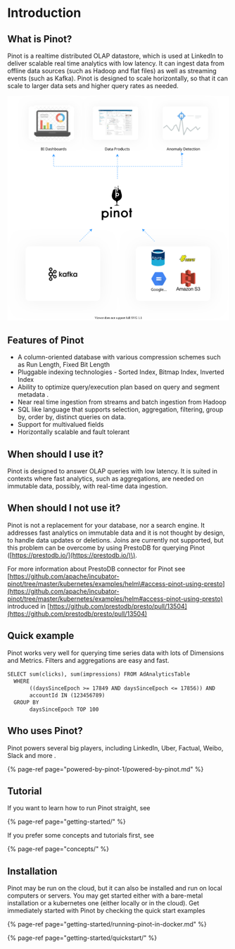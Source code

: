 # Introduction

## What is Pinot?

Pinot is a realtime distributed OLAP datastore, which is used at LinkedIn to deliver scalable real time analytics with low latency. It can ingest data from offline data sources \(such as Hadoop and flat files\) as well as streaming events \(such as Kafka\). Pinot is designed to scale horizontally, so that it can scale to larger data sets and higher query rates as needed.

![](.gitbook/assets/pinot-introduction.svg)

## Features of Pinot

* A column-oriented database with various compression schemes such as Run Length, Fixed Bit Length
* Pluggable indexing technologies - Sorted Index, Bitmap Index, Inverted Index
* Ability to optimize query/execution plan based on query and segment metadata .
* Near real time ingestion from streams and batch ingestion from Hadoop
* SQL like language that supports selection, aggregation, filtering, group by, order by, distinct queries on data.
* Support for multivalued fields
* Horizontally scalable and fault tolerant

## When should I use it?

Pinot is designed to answer OLAP queries with low latency. It is suited in contexts where fast analytics, such as aggregations, are needed on immutable data, possibly, with real-time data ingestion.

## When should I not use it?

Pinot is not a replacement for your database, nor a search engine. It addresses fast analytics on immutable data and it is not thought by design, to handle data updates or deletions. Joins are currently not supported, but this problem can be overcome by using PrestoDB for querying Pinot \([https://prestodb.io/](https://prestodb.io/)\).  
  
For more information about PrestoDB connector for Pinot see [https://github.com/apache/incubator-pinot/tree/master/kubernetes/examples/helm\#access-pinot-using-presto](https://github.com/apache/incubator-pinot/tree/master/kubernetes/examples/helm#access-pinot-using-presto)  
introduced in [https://github.com/prestodb/presto/pull/13504](https://github.com/prestodb/presto/pull/13504)

## Quick example

Pinot works very well for querying time series data with lots of Dimensions and Metrics. Filters and aggregations are easy and fast.

```text
SELECT sum(clicks), sum(impressions) FROM AdAnalyticsTable
  WHERE 
       ((daysSinceEpoch >= 17849 AND daysSinceEpoch <= 17856)) AND 
       accountId IN (123456789)
  GROUP BY 
       daysSinceEpoch TOP 100
```

## Who uses Pinot?

Pinot powers several big players, including LinkedIn, Uber, Factual, Weibo, Slack and more .

{% page-ref page="powered-by-pinot-1/powered-by-pinot.md" %}

## Tutorial

If you want to learn how to run Pinot straight, see

{% page-ref page="getting-started/" %}

If you prefer some concepts and tutorials first,  see

{% page-ref page="concepts/" %}

## Installation

Pinot may be run on the cloud, but it can also be installed and run on local computers or servers. You may get started either with a bare-metal installation or a kubernetes one \(either locally or in the cloud\). Get immediately started with Pinot by checking the quick start examples 

{% page-ref page="getting-started/running-pinot-in-docker.md" %}

{% page-ref page="getting-started/quickstart/" %}



